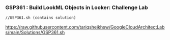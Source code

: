 ### GSP361 :  Build LookML Objects in Looker: Challenge Lab 

```
//GSP361.sh (contains solution)
```
https://raw.githubusercontent.com/tariqsheikhsw/GoogleCloudArchitectLabs/main/Solutions/GSP361.sh

